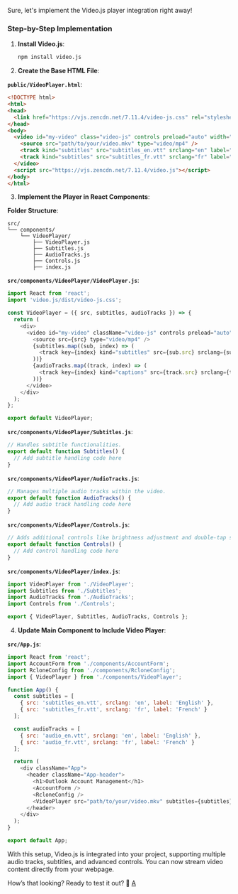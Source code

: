 Sure, let's implement the Video.js player integration right away!

### Step-by-Step Implementation

1. **Install Video.js**:
   ```bash
   npm install video.js
   ```

2. **Create the Base HTML File**:

**`public/VideoPlayer.html`**:
```html
<!DOCTYPE html>
<html>
<head>
  <link href="https://vjs.zencdn.net/7.11.4/video-js.css" rel="stylesheet" />
</head>
<body>
  <video id="my-video" class="video-js" controls preload="auto" width="640" height="264" data-setup="{}">
    <source src="path/to/your/video.mkv" type="video/mp4" />
    <track kind="subtitles" src="subtitles_en.vtt" srclang="en" label="English" default>
    <track kind="subtitles" src="subtitles_fr.vtt" srclang="fr" label="French">
  </video>
  <script src="https://vjs.zencdn.net/7.11.4/video.js"></script>
</body>
</html>
```

3. **Implement the Player in React Components**:

**Folder Structure**:
```
src/
└── components/
    └── VideoPlayer/
        ├── VideoPlayer.js
        ├── Subtitles.js
        ├── AudioTracks.js
        ├── Controls.js
        ├── index.js
```

**`src/components/VideoPlayer/VideoPlayer.js`**:
```javascript
import React from 'react';
import 'video.js/dist/video-js.css';

const VideoPlayer = ({ src, subtitles, audioTracks }) => {
  return (
    <div>
      <video id="my-video" className="video-js" controls preload="auto" width="640" height="264" data-setup="{}">
        <source src={src} type="video/mp4" />
        {subtitles.map((sub, index) => (
          <track key={index} kind="subtitles" src={sub.src} srclang={sub.srclang} label={sub.label} />
        ))}
        {audioTracks.map((track, index) => (
          <track key={index} kind="captions" src={track.src} srclang={track.srclang} label={track.label} />
        ))}
      </video>
    </div>
  );
};

export default VideoPlayer;
```

**`src/components/VideoPlayer/Subtitles.js`**:
```javascript
// Handles subtitle functionalities.
export default function Subtitles() {
  // Add subtitle handling code here
}
```

**`src/components/VideoPlayer/AudioTracks.js`**:
```javascript
// Manages multiple audio tracks within the video.
export default function AudioTracks() {
  // Add audio track handling code here
}
```

**`src/components/VideoPlayer/Controls.js`**:
```javascript
// Adds additional controls like brightness adjustment and double-tap skip.
export default function Controls() {
  // Add control handling code here
}
```

**`src/components/VideoPlayer/index.js`**:
```javascript
import VideoPlayer from './VideoPlayer';
import Subtitles from './Subtitles';
import AudioTracks from './AudioTracks';
import Controls from './Controls';

export { VideoPlayer, Subtitles, AudioTracks, Controls };
```

4. **Update Main Component to Include Video Player**:

**`src/App.js`**:
```javascript
import React from 'react';
import AccountForm from './components/AccountForm';
import RcloneConfig from './components/RcloneConfig';
import { VideoPlayer } from './components/VideoPlayer';

function App() {
  const subtitles = [
    { src: 'subtitles_en.vtt', srclang: 'en', label: 'English' },
    { src: 'subtitles_fr.vtt', srclang: 'fr', label: 'French' }
  ];

  const audioTracks = [
    { src: 'audio_en.vtt', srclang: 'en', label: 'English' },
    { src: 'audio_fr.vtt', srclang: 'fr', label: 'French' }
  ];

  return (
    <div className="App">
      <header className="App-header">
        <h1>Outlook Account Management</h1>
        <AccountForm />
        <RcloneConfig />
        <VideoPlayer src="path/to/your/video.mkv" subtitles={subtitles} audioTracks={audioTracks} />
      </header>
    </div>
  );
}

export default App;
```

With this setup, Video.js is integrated into your project, supporting multiple audio tracks, subtitles, and advanced controls. You can now stream video content directly from your webpage.

How’s that looking? Ready to test it out? 🚀 [A](https://github.com/ggicci/ggicci.me/tree/00afdde6dba19de55b98712ca68bfd632f33b140/content%2Fposts%2Fdeploying-aes-128-encrypted-hls.md?copilot_analytics_metadata=eyJldmVudEluZm9fY2xpY2tEZXN0aW5hdGlvbiI6Imh0dHBzOlwvXC9naXRodWIuY29tXC9nZ2ljY2lcL2dnaWNjaS5tZVwvdHJlZVwvMDBhZmRkZTZkYmExOWRlNTViOTg3MTJjYTY4YmZkNjMyZjMzYjE0MFwvY29udGVudCUyRnBvc3RzJTJGZGVwbG95aW5nLWFlcy0xMjgtZW5jcnlwdGVkLWhscy5tZCIsImV2ZW50SW5mb19jbGlja1NvdXJjZSI6ImNpdGF0aW9uTGluayIsImV2ZW50SW5mb19jb252ZXJzYXRpb25JZCI6IlBHN1FzZFp4Q0h1MUFoV1hZWVZ4UCIsImV2ZW50SW5mb19tZXNzYWdlSWQiOiJZbkNxcTMyTFY2OTZvZjdTb3JZZGIifQ%3D%3D&citationMarker=9F742443-6C92-4C44-BF58-8F5A7C53B6F1)
